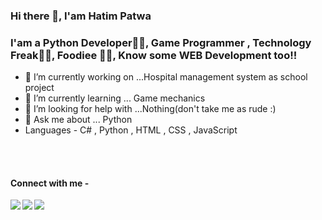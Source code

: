### Hi there 👋, I'am Hatim Patwa

### I'am a Python Developer🐍🐍, Game Programmer , Technology Freak🤑🤑, Foodiee 🍔🍕, Know some WEB Development too!!
<!--
**HatimPatwa/HatimPatwa** is a ✨ _special_ ✨ repository because its `README.md` (this file) appears on your GitHub profile.--!>

<ul type="filled">
<li>🔭 I’m currently working on ...Hospital management system as school project</li>
<li> 🌱 I’m currently learning ... Game mechanics</li>
 <li>🤔 I’m looking for help with ...Nothing(don't take me as rude :)</li>
<li>💬 Ask me about ... Python</li>
<li> Languages - C# , Python , HTML , CSS , JavaScript</li>
</ul>
<br>
<br>

<h4>Connect with me - </h4>
<a href = "https://www.facebook.com/hatim.patwa.9/">
<img align = "left" src="https://img.shields.io/badge/Facebook-1877F2?style=for-the-badge&logo=facebook&logoColor=white">
</a>
<a href =  "https://www.instagram.com/hatim_p_1603/"> 
<img  align = "left" src="https://img.shields.io/badge/Instagram-E4405F?style=for-the-badge&logo=instagram&logoColor=white">
</a>
<a href = "https://github.com/HatimPatwa">
<img src="https://img.shields.io/badge/GitHub-100000?style=for-the-badge&logo=github&logoColor=white">
</a>
